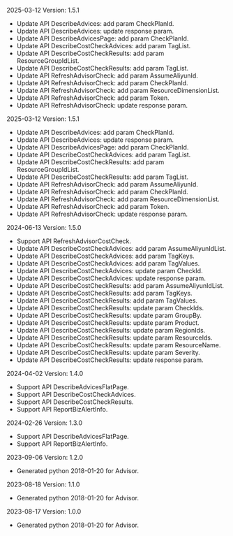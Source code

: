 2025-03-12 Version: 1.5.1
- Update API DescribeAdvices: add param CheckPlanId.
- Update API DescribeAdvices: update response param.
- Update API DescribeAdvicesPage: add param CheckPlanId.
- Update API DescribeCostCheckAdvices: add param TagList.
- Update API DescribeCostCheckResults: add param ResourceGroupIdList.
- Update API DescribeCostCheckResults: add param TagList.
- Update API RefreshAdvisorCheck: add param AssumeAliyunId.
- Update API RefreshAdvisorCheck: add param CheckPlanId.
- Update API RefreshAdvisorCheck: add param ResourceDimensionList.
- Update API RefreshAdvisorCheck: add param Token.
- Update API RefreshAdvisorCheck: update response param.


2025-03-12 Version: 1.5.1
- Update API DescribeAdvices: add param CheckPlanId.
- Update API DescribeAdvices: update response param.
- Update API DescribeAdvicesPage: add param CheckPlanId.
- Update API DescribeCostCheckAdvices: add param TagList.
- Update API DescribeCostCheckResults: add param ResourceGroupIdList.
- Update API DescribeCostCheckResults: add param TagList.
- Update API RefreshAdvisorCheck: add param AssumeAliyunId.
- Update API RefreshAdvisorCheck: add param CheckPlanId.
- Update API RefreshAdvisorCheck: add param ResourceDimensionList.
- Update API RefreshAdvisorCheck: add param Token.
- Update API RefreshAdvisorCheck: update response param.


2024-06-13 Version: 1.5.0
- Support API RefreshAdvisorCostCheck.
- Update API DescribeCostCheckAdvices: add param AssumeAliyunIdList.
- Update API DescribeCostCheckAdvices: add param TagKeys.
- Update API DescribeCostCheckAdvices: add param TagValues.
- Update API DescribeCostCheckAdvices: update param CheckId.
- Update API DescribeCostCheckAdvices: update response param.
- Update API DescribeCostCheckResults: add param AssumeAliyunIdList.
- Update API DescribeCostCheckResults: add param TagKeys.
- Update API DescribeCostCheckResults: add param TagValues.
- Update API DescribeCostCheckResults: update param CheckIds.
- Update API DescribeCostCheckResults: update param GroupBy.
- Update API DescribeCostCheckResults: update param Product.
- Update API DescribeCostCheckResults: update param RegionIds.
- Update API DescribeCostCheckResults: update param ResourceIds.
- Update API DescribeCostCheckResults: update param ResourceName.
- Update API DescribeCostCheckResults: update param Severity.
- Update API DescribeCostCheckResults: update response param.


2024-04-02 Version: 1.4.0
- Support API DescribeAdvicesFlatPage.
- Support API DescribeCostCheckAdvices.
- Support API DescribeCostCheckResults.
- Support API ReportBizAlertInfo.


2024-02-26 Version: 1.3.0
- Support API DescribeAdvicesFlatPage.
- Support API ReportBizAlertInfo.


2023-09-06 Version: 1.2.0
- Generated python 2018-01-20 for Advisor.

2023-08-18 Version: 1.1.0
- Generated python 2018-01-20 for Advisor.

2023-08-17 Version: 1.0.0
- Generated python 2018-01-20 for Advisor.

